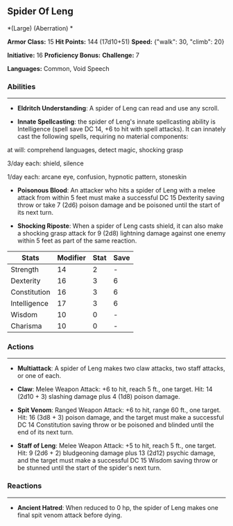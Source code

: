 ## Spider Of Leng
*(Large) (Aberration) *

**Armor Class:** 15
**Hit Points:** 144 (17d10+51)
**Speed:** {"walk": 30, "climb": 20}

**Initiative:** 16
**Proficiency Bonus:**
**Challenge:** 7

**Languages:** Common, Void Speech

### Abilities
 --- 
- **Eldritch Understanding**: A spider of Leng can read and use any scroll.

- **Innate Spellcasting**: the spider of Leng's innate spellcasting ability is Intelligence (spell save DC 14, +6 to hit with spell attacks). It can innately cast the following spells, requiring no material components:

at will: comprehend languages, detect magic, shocking grasp

3/day each: shield, silence

1/day each: arcane eye, confusion, hypnotic pattern, stoneskin

- **Poisonous Blood**: An attacker who hits a spider of Leng with a melee attack from within 5 feet must make a successful DC 15 Dexterity saving throw or take 7 (2d6) poison damage and be poisoned until the start of its next turn.

- **Shocking Riposte**: When a spider of Leng casts shield, it can also make a shocking grasp attack for 9 (2d8) lightning damage against one enemy within 5 feet as part of the same reaction.



| Stats | Modifier | Stat | Save
| ---- | ---- | ---- | ---- |
| Strength | 14 | 2 | - |
| Dexterity | 16 | 3 | 6 |
| Constitution | 16 | 3 | 6 |
| Intelligence | 17 | 3 | 6 |
| Wisdom | 10 | 0 | - |
| Charisma | 10 | 0 | - |

### Actions
 --- 
- **Multiattack**: A spider of Leng makes two claw attacks, two staff attacks, or one of each.

- **Claw**: Melee Weapon Attack: +6 to hit, reach 5 ft., one target. Hit: 14 (2d10 + 3) slashing damage plus 4 (1d8) poison damage.

- **Spit Venom**: Ranged Weapon Attack: +6 to hit, range 60 ft., one target. Hit: 16 (3d8 + 3) poison damage, and the target must make a successful DC 14 Constitution saving throw or be poisoned and blinded until the end of its next turn.

- **Staff of Leng**: Melee Weapon Attack: +5 to hit, reach 5 ft., one target. Hit: 9 (2d6 + 2) bludgeoning damage plus 13 (2d12) psychic damage, and the target must make a successful DC 15 Wisdom saving throw or be stunned until the start of the spider's next turn.

### Reactions
 --- 
- **Ancient Hatred**: When reduced to 0 hp, the spider of Leng makes one final spit venom attack before dying.

